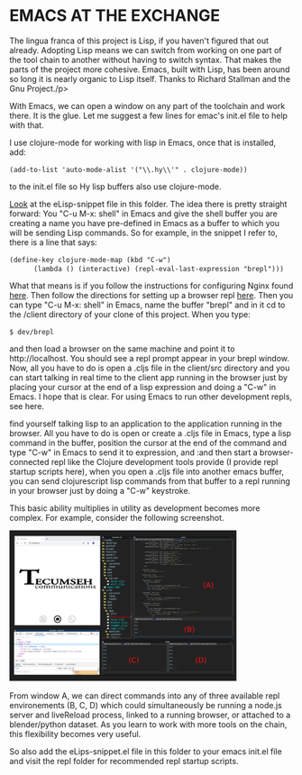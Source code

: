 <h1>EMACS AT THE EXCHANGE</h1>
<p>The lingua franca of this project is Lisp, if you haven't figured that out already. Adopting Lisp means we can switch from working on one part of the tool chain to another without having to switch syntax. That makes the parts of the project more cohesive. Emacs, built with Lisp, has been around so long it is nearly organic to Lisp itself.  Thanks to Richard Stallman and the Gnu Project./p> 

<p>With Emacs, we can open a window on any part of the toolchain and work there.  It is the glue.  Let me suggest a few lines for emac's init.el file to help with that.  </p>

I use clojure-mode for working with lisp in Emacs, once that is installed, add: 

<pre><code>(add-to-list 'auto-mode-alist '("\\.hy\\'" . clojure-mode))</code></pre>

to the init.el file so Hy lisp buffers also use clojure-mode.

<p><a href="eLisp-snippet.el">Look</a> at the eLisp-snippet file in this folder. The idea there is pretty straight forward: You "C-u M-x: shell" in Emacs and give the shell buffer you are creating a name you have pre-defined in Emacs as a buffer to which you will be sending Lisp commands.  So for example, in the snippet I refer to, there is a line that says:

  <pre><code>(define-key clojure-mode-map (kbd "C-w")
      (lambda () (interactive) (repl-eval-last-expression "brepl")))</pre></code>
  
<p>What that means is if you follow the instructions for configuring Nginx found <a href="https://github.com/tecumsehcommunications/StarlinkViewer/tree/master/nginx">here</a>.  Then follow the directions for setting up a browser repl <a href="https://github.com/tecumsehcommunications/StarlinkViewer/tree/master/repls#the-client-browser-repl">here</a>.  Then you can type "C-u M-x: shell"  in Emacs, name the buffer "brepl" and in it cd to the /client directory of your clone of this project.  When you type:</p>
<pre><code>$ dev/brepl</code></pre>
<p>and then load a browser on the same machine and point it to http://localhost.  You should see a repl prompt appear in your brepl window.  Now, all you have to do is open a .cljs file in the client/src directory and you can start talking in real time to the client app running in the browser just by placing your cursor at the end of a lisp expression and doing a "C-w" in Emacs.  I hope that is clear.  For using Emacs to run other development repls, see here.  
  
  
  
  find yourself talking lisp to an application to the application running in the browser.  All you have to do is open or create a .cljs file in Emacs, type a lisp command in the buffer, position the cursor at the end of the command and type "C-w" in Emacs to send it to  expression, and   :and then start a browser-connected repl like the Clojure development tools provide (I provide repl startup scripts here), when you open a .cljs file into another emacs buffer, you can send clojurescript lisp commands from that buffer to a repl running in your browser just by doing a "C-w" keystroke. </p>

<p>This basic ability multiplies in utility as development becomes more complex.  For example, consider the following screenshot.</p>

<img src="img/devDesktop.png" style="width:80%"></img>

<p>From window A, we can direct commands into any of three available repl environements (B, C, D) which could simultaneously be running a node.js server and liveReload process, linked to a running browser, or attached to a blender/python dataset.  As you learn to work with more tools on the chain, this flexibility becomes very useful.</p>

<p>So also add the eLips-snippet.el file in this folder to your emacs init.el file and visit the repl folder for recommended repl startup scripts.</p>




